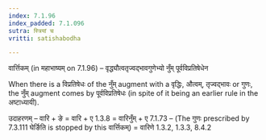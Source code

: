 ```yaml
---
index: 7.1.96
index_padded: 7.1.096
sutra: स्त्रियां च
vritti: satishabodha

---
```

 वार्त्तिकम् (in महाभाष्यम् on 7.1.96) – वृद्ध्यौत्वतृज्वद्भावगुणेभ्यो नुँम् पूर्वविप्रतिषेधेन 


When there is a विप्रतिषेधः of the नुँम् augment with a वृद्धिः, औत्वम्, तृज्वद्भावः or गुणः, the नुँम् augment comes by पूर्वविप्रतिषेधः (in spite of it being an earlier rule in the अष्टाध्यायी). 


उदाहरणम् – वारि + ङे = वारि + ए 1.3.8 = वारिनुँम् + ए 7.1.73 – (The गुणः prescribed by 7.3.111 घेर्ङिति is stopped by this वार्त्तिकम्) = वारिणे 1.3.2, 1.3.3, 8.4.2 